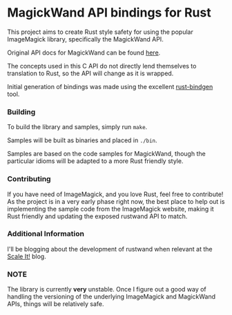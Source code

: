 # MagickWand API bindings for Rust

This project aims to create Rust style safety for using the
popular ImageMagick library, specifically the MagickWand API.

Original API docs for MagickWand can be found [here](http://www.imagemagick.org/script/magick-wand.php).

The concepts used in this C API do not directly lend themselves
to translation to Rust, so the API will change as it is wrapped.


Initial generation of bindings was made using the excellent [rust-bindgen](https://github.com/crabtw/rust-bindgen) tool.

### Building

To build the library and samples, simply run `make`.

Samples will be built as binaries and placed in `./bin`.

Samples are based on the code samples for MagickWand, though
the particular idioms will be adapted to a more Rust friendly
style.

### Contributing

If you have need of ImageMagick, and you love Rust, feel 
free to contribute! As the project is in a very early phase
right now, the best place to help out is implementing the
sample code from the ImageMagick website, making it Rust 
friendly and updating the exposed rustwand API to match.

### Additional Information

I'll be blogging about the development of rustwand when
relevant at the [Scale It!](http://www.dahlgren.so) blog.

### NOTE

The library is currently **very** unstable. Once I figure out
a good way of handling the versioning of the underlying ImageMagick
and MagickWand APIs, things will be relatively safe.

